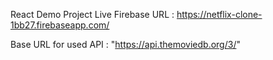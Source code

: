 React Demo Project 
Live Firebase URL :  https://netflix-clone-1bb27.firebaseapp.com/ 

Base URL for used API :  "https://api.themoviedb.org/3/"  
